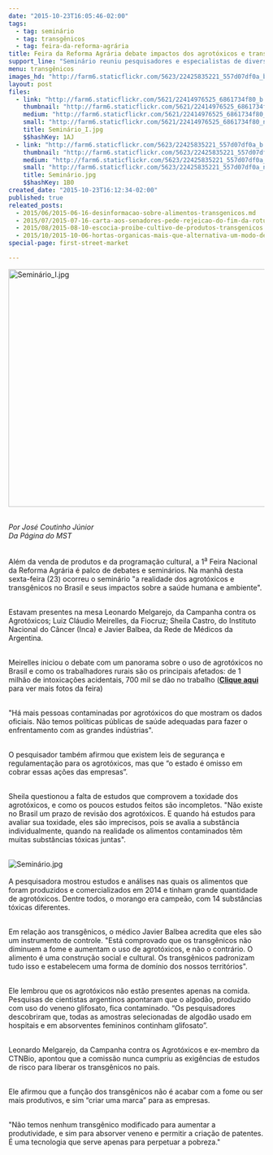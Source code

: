 ```yaml
---
date: "2015-10-23T16:05:46-02:00"
tags:
  - tag: seminário
  - tag: transgênicos
  - tag: feira-da-reforma-agrária
title: Feira da Reforma Agrária debate impactos dos agrotóxicos e transgênicos
support_line: "Seminário reuniu pesquisadores e especialistas de diversas entidades, que analisaram os efeitos desses alimentos no Brasil e no mundo.\L"
menu: transgênicos
images_hd: "http://farm6.staticflickr.com/5623/22425835221_557d07df0a_b.jpg"
layout: post
files:
  - link: "http://farm6.staticflickr.com/5621/22414976525_6861734f80_b.jpg"
    thumbnail: "http://farm6.staticflickr.com/5621/22414976525_6861734f80_t.jpg"
    medium: "http://farm6.staticflickr.com/5621/22414976525_6861734f80_z.jpg"
    small: "http://farm6.staticflickr.com/5621/22414976525_6861734f80_n.jpg"
    title: Seminário_I.jpg
    $$hashKey: 1AJ
  - link: "http://farm6.staticflickr.com/5623/22425835221_557d07df0a_b.jpg"
    thumbnail: "http://farm6.staticflickr.com/5623/22425835221_557d07df0a_t.jpg"
    medium: "http://farm6.staticflickr.com/5623/22425835221_557d07df0a_z.jpg"
    small: "http://farm6.staticflickr.com/5623/22425835221_557d07df0a_n.jpg"
    title: Seminário.jpg
    $$hashKey: 1B0
created_date: "2015-10-23T16:12:34-02:00"
published: true
releated_posts:
  - 2015/06/2015-06-16-desinformacao-sobre-alimentos-transgenicos.md
  - 2015/07/2015-07-16-carta-aos-senadores-pede-rejeicao-do-fim-da-rotulagem-dos-alimentos-transgenicos.md
  - 2015/08/2015-08-10-escocia-proibe-cultivo-de-produtos-transgenicos.md
  - 2015/10/2015-10-06-hortas-organicas-mais-que-alternativa-um-modo-de-vida-de-assentadas-da-reforma-agraria-no-rs.md
special-page: first-street-market

---
```

<p><img alt="Seminário_I.jpg" height="467" src="http://farm6.staticflickr.com/5621/22414976525_6861734f80_b.jpg" width="700" /></p>

<p><br />
<em>Por Jos&eacute; Coutinho&nbsp;J&uacute;nior<br />
Da P&aacute;gina do MST</em></p>

<p class="p1"><br />
Al&eacute;m da venda de produtos e da programa&ccedil;&atilde;o cultural, a 1<sup>a</sup> Feira Nacional da Reforma Agr&aacute;ria &eacute; palco de debates e semin&aacute;rios. Na manh&atilde; desta sexta-feira (23) ocorreu o semin&aacute;rio &quot;a realidade dos agrot&oacute;xicos e transg&ecirc;nicos no Brasil e seus impactos sobre a sa&uacute;de humana e ambiente&quot;.</p>

<p class="p1"><br />
Estavam presentes na mesa Leonardo Melgarejo, da Campanha contra os Agrot&oacute;xicos; Luiz Cl&aacute;udio Meirelles, da Fiocruz; Sheila Castro, do Instituto Nacional do C&acirc;ncer (Inca) e Javier Balbea, da Rede de M&eacute;dicos da Argentina.&nbsp;</p>

<p class="p1"><br />
Meirelles iniciou o debate com um panorama sobre o uso de agrot&oacute;xicos no Brasil e como os trabalhadores rurais s&atilde;o os principais afetados: de 1 milh&atilde;o de intoxica&ccedil;&otilde;es acidentais, 700 mil se d&atilde;o no trabalho (<strong><a href="https://www.flickr.com/photos/mstoficial" target="_blank">Clique aqui</a></strong> para ver mais fotos da feira)</p>

<p class="p1"><br />
&quot;H&aacute; mais pessoas contaminadas por agrot&oacute;xicos do que mostram os dados oficiais. N&atilde;o temos pol&iacute;ticas p&uacute;blicas de sa&uacute;de adequadas para fazer o enfrentamento com as grandes ind&uacute;strias&quot;.</p>

<p class="p1"><br />
O pesquisador tamb&eacute;m afirmou que existem leis de seguran&ccedil;a e regulamenta&ccedil;&atilde;o para os agrot&oacute;xicos, mas que &ldquo;o estado &eacute; omisso em cobrar essas a&ccedil;&otilde;es das empresas&rdquo;.</p>

<p class="p1"><br />
Sheila questionou a falta de estudos que comprovem a toxidade dos agrot&oacute;xicos, e como os poucos estudos feitos s&atilde;o incompletos. &quot;N&atilde;o existe no Brasil um prazo de revis&atilde;o dos agrot&oacute;xicos. E quando h&aacute; estudos para avaliar sua toxidade, eles s&atilde;o imprecisos, pois se avalia a subst&acirc;ncia individualmente, quando na realidade os alimentos contaminados t&ecirc;m muitas subst&acirc;ncias t&oacute;xicas juntas&quot;.<br />
&nbsp;</p>

<p class="p1"><img alt="Seminário.jpg" src="http://farm6.staticflickr.com/5623/22425835221_557d07df0a_b.jpg" /><br />
<br />
A pesquisadora mostrou estudos e an&aacute;lises nas quais os alimentos que foram produzidos e comercializados em 2014 e tinham grande quantidade de agrot&oacute;xicos. Dentre todos, o morango era campe&atilde;o, com 14 subst&acirc;ncias t&oacute;xicas diferentes.&nbsp;</p>

<p class="p1"><br />
Em rela&ccedil;&atilde;o aos transg&ecirc;nicos, o m&eacute;dico Javier Balbea acredita que eles s&atilde;o um instrumento de controle. &quot;Est&aacute; comprovado que os transg&ecirc;nicos n&atilde;o diminuem a fome e aumentam o uso de agrot&oacute;xicos, e n&atilde;o o contr&aacute;rio. O alimento &eacute; uma constru&ccedil;&atilde;o social e cultural. Os transg&ecirc;nicos padronizam tudo isso e estabelecem uma forma de dom&iacute;nio dos nossos territ&oacute;rios&quot;.</p>

<p class="p1"><br />
Ele lembrou que os agrot&oacute;xicos n&atilde;o est&atilde;o presentes apenas na comida. Pesquisas de cientistas argentinos apontaram que o algod&atilde;o, produzido com uso do veneno glifosato, fica contaminado. &ldquo;Os pesquisadores descobriram que, todas as amostras selecionadas de algod&atilde;o usado em hospitais e em absorventes femininos continham glifosato&rdquo;.</p>

<p class="p1"><br />
Leonardo Melgarejo, da Campanha contra os Agrot&oacute;xicos e ex-membro da CTNBio, apontou que a comiss&atilde;o nunca cumpriu as exig&ecirc;ncias de estudos de risco para liberar os transg&ecirc;nicos no pa&iacute;s.&nbsp;</p>

<p class="p1"><br />
Ele afirmou que a fun&ccedil;&atilde;o dos transg&ecirc;nicos n&atilde;o &eacute; acabar com a fome ou ser mais produtivos, e sim &ldquo;criar uma marca&rdquo; para as empresas.</p>

<p class="p1"><br />
&quot;N&atilde;o temos nenhum transg&ecirc;nico modificado para aumentar a produtividade, e sim para absorver veneno e permitir a cria&ccedil;&atilde;o de patentes. &Eacute; uma tecnologia que serve apenas para perpetuar a pobreza.&quot;</p>
